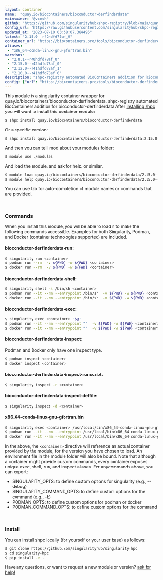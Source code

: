 ```yaml
---
layout: container
name:  "quay.io/biocontainers/bioconductor-derfinderdata"
maintainer: "@vsoch"
github: "https://github.com/singularityhub/shpc-registry/blob/main/quay.io/biocontainers/bioconductor-derfinderdata/container.yaml"
config_url: "https://raw.githubusercontent.com/singularityhub/shpc-registry/main/quay.io/biocontainers/bioconductor-derfinderdata/container.yaml"
updated_at: "2023-07-10 03:58:07.384495"
latest: "2.15.0--r42hdfd78af_0"
container_url: "https://biocontainers.pro/tools/bioconductor-derfinderdata"
aliases:
 - "x86_64-conda-linux-gnu-gfortran.bin"
versions:
 - "2.8.1--r40hdfd78af_0"
 - "2.15.0--r42hdfd78af_0"
 - "2.12.0--r41hdfd78af_1"
 - "2.10.0--r41hdfd78af_0"
description: "shpc-registry automated BioContainers addition for bioconductor-derfinderdata"
config: {"url": "https://biocontainers.pro/tools/bioconductor-derfinderdata", "maintainer": "@vsoch", "description": "shpc-registry automated BioContainers addition for bioconductor-derfinderdata", "latest": {"2.15.0--r42hdfd78af_0": "sha256:961ab413e27ebd7cf6325dbc9f87f4ee5ec894f93dfccb107b456afa60db8808"}, "tags": {"2.8.1--r40hdfd78af_0": "sha256:73228542504179377e475b57bce07216699f9fc4580b0294b3c89d7814562178", "2.15.0--r42hdfd78af_0": "sha256:961ab413e27ebd7cf6325dbc9f87f4ee5ec894f93dfccb107b456afa60db8808", "2.12.0--r41hdfd78af_1": "sha256:4fe2fa647acf3cf33046ccd9023f649c6f675eba5ed39a1cf468111d4c1e714b", "2.10.0--r41hdfd78af_0": "sha256:9e8514ecd08eadeda1639557beb1f67ee6c75a573bc34e788033d5f2f2af7d63"}, "docker": "quay.io/biocontainers/bioconductor-derfinderdata", "aliases": {"x86_64-conda-linux-gnu-gfortran.bin": "/usr/local/bin/x86_64-conda-linux-gnu-gfortran.bin"}}
---
```


This module is a singularity container wrapper for quay.io/biocontainers/bioconductor-derfinderdata.
shpc-registry automated BioContainers addition for bioconductor-derfinderdata
After [installing shpc](#install) you will want to install this container module:


```bash
$ shpc install quay.io/biocontainers/bioconductor-derfinderdata
```

Or a specific version:

```bash
$ shpc install quay.io/biocontainers/bioconductor-derfinderdata:2.15.0--r42hdfd78af_0
```

And then you can tell lmod about your modules folder:

```bash
$ module use ./modules
```

And load the module, and ask for help, or similar.

```bash
$ module load quay.io/biocontainers/bioconductor-derfinderdata/2.15.0--r42hdfd78af_0
$ module help quay.io/biocontainers/bioconductor-derfinderdata/2.15.0--r42hdfd78af_0
```

You can use tab for auto-completion of module names or commands that are provided.

<br>

### Commands

When you install this module, you will be able to load it to make the following commands accessible.
Examples for both Singularity, Podman, and Docker (container technologies supported) are included.

#### bioconductor-derfinderdata-run:

```bash
$ singularity run <container>
$ podman run --rm  -v ${PWD} -w ${PWD} <container>
$ docker run --rm  -v ${PWD} -w ${PWD} <container>
```

#### bioconductor-derfinderdata-shell:

```bash
$ singularity shell -s /bin/sh <container>
$ podman run --it --rm --entrypoint /bin/sh  -v ${PWD} -w ${PWD} <container>
$ docker run --it --rm --entrypoint /bin/sh  -v ${PWD} -w ${PWD} <container>
```

#### bioconductor-derfinderdata-exec:

```bash
$ singularity exec <container> "$@"
$ podman run --it --rm --entrypoint ""  -v ${PWD} -w ${PWD} <container> "$@"
$ docker run --it --rm --entrypoint ""  -v ${PWD} -w ${PWD} <container> "$@"
```

#### bioconductor-derfinderdata-inspect:

Podman and Docker only have one inspect type.

```bash
$ podman inspect <container>
$ docker inspect <container>
```

#### bioconductor-derfinderdata-inspect-runscript:

```bash
$ singularity inspect -r <container>
```

#### bioconductor-derfinderdata-inspect-deffile:

```bash
$ singularity inspect -d <container>
```


#### x86_64-conda-linux-gnu-gfortran.bin

```bash
$ singularity exec <container> /usr/local/bin/x86_64-conda-linux-gnu-gfortran.bin
$ podman run --it --rm --entrypoint /usr/local/bin/x86_64-conda-linux-gnu-gfortran.bin   -v ${PWD} -w ${PWD} <container> -c " $@"
$ docker run --it --rm --entrypoint /usr/local/bin/x86_64-conda-linux-gnu-gfortran.bin   -v ${PWD} -w ${PWD} <container> -c " $@"
```



In the above, the `<container>` directive will reference an actual container provided
by the module, for the version you have chosen to load. An environment file in the
module folder will also be bound. Note that although a container
might provide custom commands, every container exposes unique exec, shell, run, and
inspect aliases. For anycommands above, you can export:

 - SINGULARITY_OPTS: to define custom options for singularity (e.g., --debug)
 - SINGULARITY_COMMAND_OPTS: to define custom options for the command (e.g., -b)
 - PODMAN_OPTS: to define custom options for podman or docker
 - PODMAN_COMMAND_OPTS: to define custom options for the command

<br>

### Install

You can install shpc locally (for yourself or your user base) as follows:

```bash
$ git clone https://github.com/singularityhub/singularity-hpc
$ cd singularity-hpc
$ pip install -e .
```

Have any questions, or want to request a new module or version? [ask for help!](https://github.com/singularityhub/singularity-hpc/issues)